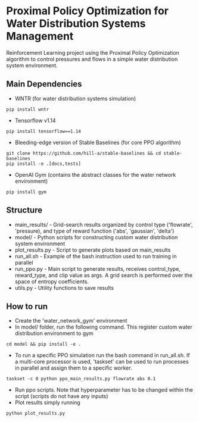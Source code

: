 # Proximal Policy Optimization for Water Distribution Systems Management

Reinforcement Learning project using the Proximal Policy Optimization algorithm to control pressures and flows in a simple water distribution system environment.

## Main Dependencies

* WNTR (for water distribution systems simulation)
```
pip install wntr
```
* Tensorflow v1.14
```
pip install tensorflow==1.14
```
* Bleeding-edge version of Stable Baselines (for core PPO algorithm)
```
git clone https://github.com/hill-a/stable-baselines && cd stable-baselines
pip install -e .[docs,tests]
```
* OpenAI Gym (contains the abstract classes for the water network environment)
```
pip install gym
```

## Structure

* main_results/ -  Grid-search results organized by control type ('flowrate', 'pressure), and type of reward function ('abs', 'gaussian', 'delta')
* model/ - Python scripts for constructing custom water distribution system environment
* plot_results.py - Script to generate plots based on main_results
* run_all.sh - Example of the bash instruction used to run training in parallel
* run_ppo.py - Main script to generate results, receives control_type, reward_type, and clip value as args. A grid search is performed over the space of entropy coefficients.
* utils.py - Utility functions to save results

## How to run

* Create the 'water_network_gym' environment
* In model/ folder, run the following command. This register custom water distribution environment to gym
```
cd model && pip install -e .
```
* To run a specific PPO simulation run the bash command in run_all.sh. If a multi-core processor is used, 'taskset' can be used to run processes in parallel and assign them to a specific worker.
```
taskset -c 0 python ppo_main_results.py flowrate abs 0.1
```
* Run ppo scripts. Note that hyperparameter has to be changed within the script (scripts do not have any inputs)
* Plot results simply running
```
python plot_results.py
```

